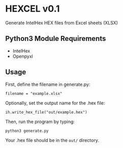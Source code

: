 # HEXCEL v0.1

Generate IntelHex HEX files from Excel sheets (XLSX)

## Python3 Module Requirements

* IntelHex
* Openpyxl

## Usage

First, define the filename in generate.py:
```
filename = "example.xlsx"
```

Optionally, set the output name for the .hex file:
```
ih.write_hex_file("out/example.hex")
```

Then, run the program by typing:
```
python3 generate.py
```

Your .hex file should be in the ```out/``` directory.
